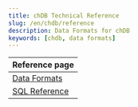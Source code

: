 ```yaml
---
title: chDB Technical Reference
slug: /en/chdb/reference
description: Data Formats for chDB
keywords: [chdb, data formats]
---
```


| Reference page                                    |
|---------------------------------------------------|
| [Data Formats](/en/chdb/reference/data-formats)   |
| [SQL Reference](/en/chdb/reference/sql-reference) |